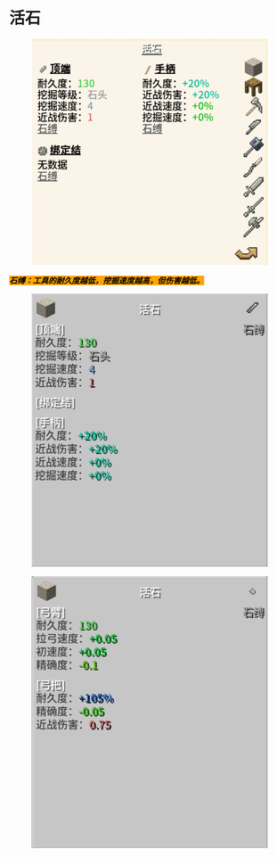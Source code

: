 # 活石

<figure><img src="../../.gitbook/assets/屏幕截图 2025-03-03 163219.png" alt=""><figcaption></figcaption></figure>

_<mark style="background-color:orange;">**石缚：工具的耐久度越低，挖掘速度越高，但伤害越低。**</mark>_

<figure><img src="../../.gitbook/assets/屏幕截图 2025-03-03 163154.png" alt=""><figcaption></figcaption></figure>

<figure><img src="../../.gitbook/assets/屏幕截图 2025-03-03 163202.png" alt=""><figcaption></figcaption></figure>
